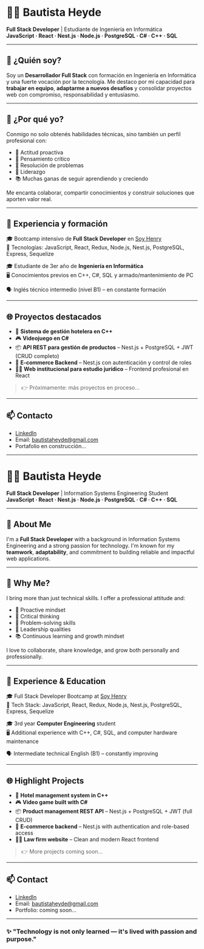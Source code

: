 # 👨‍💻 Bautista Heyde

**Full Stack Developer** | Estudiante de Ingeniería en Informática  
**JavaScript · React · Nest.js · Node.js · PostgreSQL · C# · C++ · SQL**

---

## 📄 ¿Quién soy?

Soy un **Desarrollador Full Stack** con formación en Ingeniería en Informática y una fuerte vocación por la tecnología. Me destaco por mi capacidad para **trabajar en equipo**, **adaptarme a nuevos desafíos** y consolidar proyectos web con compromiso, responsabilidad y entusiasmo.

---

## 📌 ¿Por qué yo?

Conmigo no solo obtenés habilidades técnicas, sino también un perfil profesional con:

- 🤝 Actitud proactiva  
- 🧠 Pensamiento crítico  
- 🧩 Resolución de problemas  
- 🧭 Liderazgo  
- 📚 Muchas ganas de seguir aprendiendo y creciendo

Me encanta colaborar, compartir conocimientos y construir soluciones que aporten valor real.

---

## 🚀 Experiencia y formación

🎓 Bootcamp intensivo de **Full Stack Developer** en [Soy Henry](https://www.soyhenry.com/)  
🔧 Tecnologías: JavaScript, React, Redux, Node.js, Nest.js, PostgreSQL, Express, Sequelize

🎓 Estudiante de 3er año de **Ingeniería en Informática**  
🖥️ Conocimientos previos en C++, C#, SQL y armado/mantenimiento de PC

🗣️ Inglés técnico intermedio (nivel B1) – en constante formación

---

## 🌐 Proyectos destacados

- 🏨 **Sistema de gestión hotelera en C++**  
- 🎮 **Videojuego en C#**  
- 📦 **API REST para gestión de productos** – Nest.js + PostgreSQL + JWT (CRUD completo)  
- 🛒 **E-commerce Backend** – Nest.js con autenticación y control de roles  
- 👨‍💼 **Web institucional para estudio jurídico** – Frontend profesional en React

> 👉 Próximamente: más proyectos en proceso...

---

## 📫 Contacto

- [LinkedIn](https://www.linkedin.com/in/bautistaheyde)  
- Email: bautistaheyde@gmail.com  
- Portafolio en construcción...

---

# 👨‍💻 Bautista Heyde

**Full Stack Developer** | Information Systems Engineering Student  
**JavaScript · React · Nest.js · Node.js · PostgreSQL · C# · C++ · SQL**

---

## 📄 About Me

I'm a **Full Stack Developer** with a background in Information Systems Engineering and a strong passion for technology. I'm known for my **teamwork**, **adaptability**, and commitment to building reliable and impactful web applications.

---

## 📌 Why Me?

I bring more than just technical skills. I offer a professional attitude and:

- 🤝 Proactive mindset  
- 🧠 Critical thinking  
- 🧩 Problem-solving skills  
- 🧭 Leadership qualities  
- 📚 Continuous learning and growth mindset

I love to collaborate, share knowledge, and grow both personally and professionally.

---

## 🚀 Experience & Education

🎓 Full Stack Developer Bootcamp at [Soy Henry](https://www.soyhenry.com/)  
🔧 Tech Stack: JavaScript, React, Redux, Node.js, Nest.js, PostgreSQL, Express, Sequelize

🎓 3rd year **Computer Engineering** student  
🖥️ Additional experience with C++, C#, SQL, and computer hardware maintenance

🗣️ Intermediate technical English (B1) – constantly improving

---

## 🌐 Highlight Projects

- 🏨 **Hotel management system in C++**  
- 🎮 **Video game built with C#**  
- 📦 **Product management REST API** – Nest.js + PostgreSQL + JWT (full CRUD)  
- 🛒 **E-commerce backend** – Nest.js with authentication and role-based access  
- 👨‍💼 **Law firm website** – Clean and modern React frontend

> 👉 More projects coming soon...

---

## 📫 Contact

- [LinkedIn](https://www.linkedin.com/in/bautistaheyde)  
- Email: bautistaheyde@gmail.com  
- Portfolio: coming soon...

---

### ✨ "Technology is not only learned — it's lived with passion and purpose."
